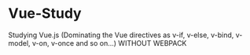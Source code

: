 # Vue-Study
Studying Vue.js (Dominating the Vue directives as v-if, v-else, v-bind, v-model, v-on, v-once and so on...) WITHOUT WEBPACK
